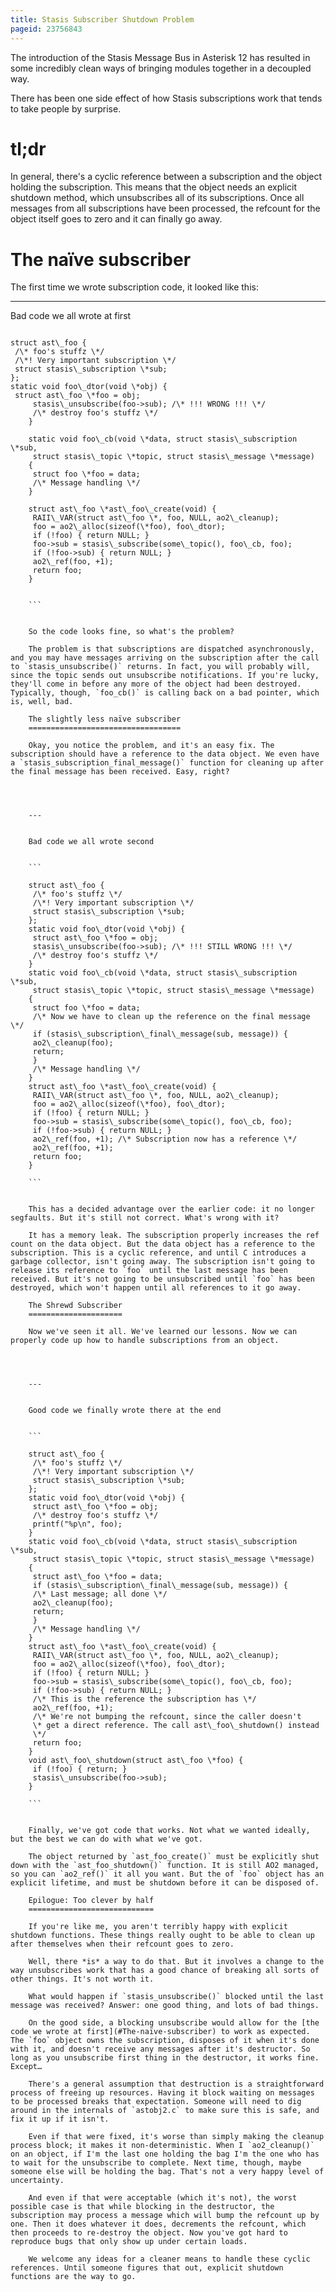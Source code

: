 ```yaml
---
title: Stasis Subscriber Shutdown Problem
pageid: 23756843
---
```


The introduction of the Stasis Message Bus in Asterisk 12 has resulted in some incredibly clean ways of bringing modules together in a decoupled way.

There has been one side effect of how Stasis subscriptions work that tends to take people by surprise.

tl;dr
=====

In general, there's a cyclic reference between a subscription and the object holding the subscription. This means that the object needs an explicit shutdown method, which unsubscribes all of its subscriptions. Once all messages from all subscriptions have been processed, the refcount for the object itself goes to zero and it can finally go away.

The naïve subscriber
====================

The first time we wrote subscription code, it looked like this:




---

  
Bad code we all wrote at first  


```

struct ast\_foo {
 /\* foo's stuffz \*/
 /\*! Very important subscription \*/
 struct stasis\_subscription \*sub;
};
static void foo\_dtor(void \*obj) {
 struct ast\_foo \*foo = obj;
     stasis\_unsubscribe(foo->sub); /\* !!! WRONG !!! \*/
     /\* destroy foo's stuffz \*/
    }

    static void foo\_cb(void \*data, struct stasis\_subscription \*sub,
     struct stasis\_topic \*topic, struct stasis\_message \*message)
    {
     struct foo \*foo = data;
     /\* Message handling \*/
    }

    struct ast\_foo \*ast\_foo\_create(void) {
     RAII\_VAR(struct ast\_foo \*, foo, NULL, ao2\_cleanup);
     foo = ao2\_alloc(sizeof(\*foo), foo\_dtor);
     if (!foo) { return NULL; }
     foo->sub = stasis\_subscribe(some\_topic(), foo\_cb, foo);
     if (!foo->sub) { return NULL; }
     ao2\_ref(foo, +1);
     return foo;
    }


    ```


    So the code looks fine, so what's the problem?

    The problem is that subscriptions are dispatched asynchronously, and you may have messages arriving on the subscription after the call to `stasis_unsubscribe()` returns. In fact, you will probably will, since the topic sends out unsubscribe notifications. If you're lucky, they'll come in before any more of the object had been destroyed. Typically, though, `foo_cb()` is calling back on a bad pointer, which is, well, bad.

    The slightly less naïve subscriber
    ==================================

    Okay, you notice the problem, and it's an easy fix. The subscription should have a reference to the data object. We even have a `stasis_subscription_final_message()` function for cleaning up after the final message has been received. Easy, right?




    ---

      
    Bad code we all wrote second  


    ```

    struct ast\_foo {
     /\* foo's stuffz \*/
     /\*! Very important subscription \*/
     struct stasis\_subscription \*sub;
    };
    static void foo\_dtor(void \*obj) {
     struct ast\_foo \*foo = obj;
     stasis\_unsubscribe(foo->sub); /\* !!! STILL WRONG !!! \*/
     /\* destroy foo's stuffz \*/
    }
    static void foo\_cb(void \*data, struct stasis\_subscription \*sub,
     struct stasis\_topic \*topic, struct stasis\_message \*message)
    {
     struct foo \*foo = data;
     /\* Now we have to clean up the reference on the final message \*/
     if (stasis\_subscription\_final\_message(sub, message)) {
     ao2\_cleanup(foo);
     return;
     }
     /\* Message handling \*/
    }
    struct ast\_foo \*ast\_foo\_create(void) {
     RAII\_VAR(struct ast\_foo \*, foo, NULL, ao2\_cleanup);
     foo = ao2\_alloc(sizeof(\*foo), foo\_dtor);
     if (!foo) { return NULL; }
     foo->sub = stasis\_subscribe(some\_topic(), foo\_cb, foo);
     if (!foo->sub) { return NULL; }
     ao2\_ref(foo, +1); /\* Subscription now has a reference \*/
     ao2\_ref(foo, +1);
     return foo;
    }

    ```


    This has a decided advantage over the earlier code: it no longer segfaults. But it's still not correct. What's wrong with it?

    It has a memory leak. The subscription properly increases the ref count on the data object. But the data object has a reference to the subscription. This is a cyclic reference, and until C introduces a garbage collector, isn't going away. The subscription isn't going to release its reference to `foo` until the last message has been received. But it's not going to be unsubscribed until `foo` has been destroyed, which won't happen until all references to it go away.

    The Shrewd Subscriber
    =====================

    Now we've seen it all. We've learned our lessons. Now we can properly code up how to handle subscriptions from an object.




    ---

      
    Good code we finally wrote there at the end  


    ```

    struct ast\_foo {
     /\* foo's stuffz \*/
     /\*! Very important subscription \*/
     struct stasis\_subscription \*sub;
    };
    static void foo\_dtor(void \*obj) {
     struct ast\_foo \*foo = obj;
     /\* destroy foo's stuffz \*/
     printf("%p\n", foo);
    }
    static void foo\_cb(void \*data, struct stasis\_subscription \*sub,
     struct stasis\_topic \*topic, struct stasis\_message \*message)
    {
     struct ast\_foo \*foo = data;
     if (stasis\_subscription\_final\_message(sub, message)) {
     /\* Last message; all done \*/
     ao2\_cleanup(foo);
     return;
     }
     /\* Message handling \*/
    }
    struct ast\_foo \*ast\_foo\_create(void) {
     RAII\_VAR(struct ast\_foo \*, foo, NULL, ao2\_cleanup);
     foo = ao2\_alloc(sizeof(\*foo), foo\_dtor);
     if (!foo) { return NULL; }
     foo->sub = stasis\_subscribe(some\_topic(), foo\_cb, foo);
     if (!foo->sub) { return NULL; }
     /\* This is the reference the subscription has \*/
     ao2\_ref(foo, +1);
     /\* We're not bumping the refcount, since the caller doesn't
     \* get a direct reference. The call ast\_foo\_shutdown() instead
     \*/
     return foo;
    }
    void ast\_foo\_shutdown(struct ast\_foo \*foo) {
     if (!foo) { return; }
     stasis\_unsubscribe(foo->sub);
    }

    ```


    Finally, we've got code that works. Not what we wanted ideally, but the best we can do with what we've got.

    The object returned by `ast_foo_create()` must be explicitly shut down with the `ast_foo_shutdown()` function. It is still AO2 managed, so you can `ao2_ref()` it all you want. But the of `foo` object has an explicit lifetime, and must be shutdown before it can be disposed of.

    Epilogue: Too clever by half
    ============================

    If you're like me, you aren't terribly happy with explicit shutdown functions. These things really ought to be able to clean up after themselves when their refcount goes to zero.

    Well, there *is* a way to do that. But it involves a change to the way unsubscribes work that has a good chance of breaking all sorts of other things. It's not worth it.

    What would happen if `stasis_unsubscribe()` blocked until the last message was received? Answer: one good thing, and lots of bad things.

    On the good side, a blocking unsubscribe would allow for the [the code we wrote at first](#The-naïve-subscriber) to work as expected. The `foo` object owns the subscription, disposes of it when it's done with it, and doesn't receive any messages after it's destructor. So long as you unsubscribe first thing in the destructor, it works fine. Except…

    There's a general assumption that destruction is a straightforward process of freeing up resources. Having it block waiting on messages to be processed breaks that expectation. Someone will need to dig around in the internals of `astobj2.c` to make sure this is safe, and fix it up if it isn't.

    Even if that were fixed, it's worse than simply making the cleanup process block; it makes it non-deterministic. When I `ao2_cleanup()` on an object, if I'm the last one holding the bag I'm the one who has to wait for the unsubscribe to complete. Next time, though, maybe someone else will be holding the bag. That's not a very happy level of uncertainty.

    And even if that were acceptable (which it's not), the worst possible case is that while blocking in the destructor, the subscription may process a message which will bump the refcount up by one. Then it does whatever it does, decrements the refcount, which then proceeds to re-destroy the object. Now you've got hard to reproduce bugs that only show up under certain loads.

    We welcome any ideas for a cleaner means to handle these cyclic references. Until someone figures that out, explicit shutdown functions are the way to go.

